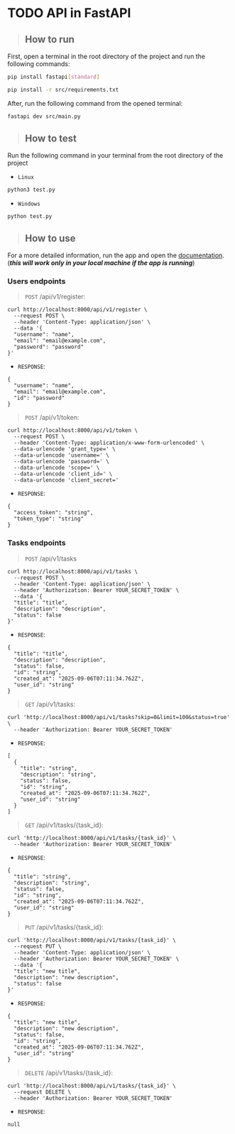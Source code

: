 # TODO API in FastAPI

> ## How to run
First, open a terminal in the root directory of the project and run the following commands:
```bash
pip install fastapi[standard]

pip install -r src/requirements.txt
```

After, run the following command from the opened terminal:

```bash
fastapi dev src/main.py
```

> ## How to test
Run the following command in your terminal from the root directory of the project
 - `Linux`
```bash
python3 test.py
```
 - `Windows`
```shell
python test.py
```

> ## How to use
For a more detailed information, run the app and open the <a href="http://localhost:8000/docs-scalar">documentation</a>. (***this will work only in your local machine if the app is running***)
### Users endpoints

> `POST` /api/v1/register:
```shell
curl http://localhost:8000/api/v1/register \
  --request POST \
  --header 'Content-Type: application/json' \
  --data '{
  "username": "name",
  "email": "email@example.com",
  "password": "password"
}'
```
- `RESPONSE`:
```shell
{
  "username": "name",
  "email": "email@example.com",
  "id": "password"
}
```

> `POST` /api/v1/token:
```shell
curl http://localhost:8000/api/v1/token \
  --request POST \
  --header 'Content-Type: application/x-www-form-urlencoded' \
  --data-urlencode 'grant_type=' \
  --data-urlencode 'username=' \
  --data-urlencode 'password=' \
  --data-urlencode 'scope=' \
  --data-urlencode 'client_id=' \
  --data-urlencode 'client_secret='
```

 - `RESPONSE`:
```shell
{
  "access_token": "string",
  "token_type": "string"
}
```

### Tasks endpoints

> `POST` /api/v1/tasks
```shell
curl http://localhost:8000/api/v1/tasks \
  --request POST \
  --header 'Content-Type: application/json' \
  --header 'Authorization: Bearer YOUR_SECRET_TOKEN' \
  --data '{
  "title": "title",
  "description": "description",
  "status": false
}'
```

 - `RESPONSE`:
```shell
{
  "title": "title",
  "description": "description",
  "status": false,
  "id": "string",
  "created_at": "2025-09-06T07:11:34.762Z",
  "user_id": "string"
}
```

> `GET` /api/v1/tasks:
```shell
curl 'http://localhost:8000/api/v1/tasks?skip=0&limit=100&status=true' \
  --header 'Authorization: Bearer YOUR_SECRET_TOKEN'
```

 - `RESPONSE`:
```shell
[
  {
    "title": "string",
    "description": "string",
    "status": false,
    "id": "string",
    "created_at": "2025-09-06T07:11:34.762Z",
    "user_id": "string"
  }
]
```

> `GET` /api/v1/tasks/{task_id}:
```shell
curl 'http://localhost:8000/api/v1/tasks/{task_id}' \
  --header 'Authorization: Bearer YOUR_SECRET_TOKEN'
```
 - `RESPONSE`:
```shell
{
  "title": "string",
  "description": "string",
  "status": false,
  "id": "string",
  "created_at": "2025-09-06T07:11:34.762Z",
  "user_id": "string"
}
```

> `PUT` /api/v1/tasks/{task_id}:
```shell
curl 'http://localhost:8000/api/v1/tasks/{task_id}' \
  --request PUT \
  --header 'Content-Type: application/json' \
  --header 'Authorization: Bearer YOUR_SECRET_TOKEN' \
  --data '{
  "title": "new title",
  "description": "new description",
  "status": false
}'
```
 - `RESPONSE`:
```shell
{
  "title": "new title",
  "description": "new description",
  "status": false,
  "id": "string",
  "created_at": "2025-09-06T07:11:34.762Z",
  "user_id": "string"
}
```

> `DELETE` /api/v1/tasks/{task_id}:
```shell
curl 'http://localhost:8000/api/v1/tasks/{task_id}' \
  --request DELETE \
  --header 'Authorization: Bearer YOUR_SECRET_TOKEN'
```
 - `RESPONSE`:
```shell
null
```